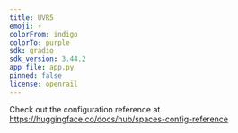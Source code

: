 ```yaml
---
title: UVR5
emoji: ⚡
colorFrom: indigo
colorTo: purple
sdk: gradio
sdk_version: 3.44.2
app_file: app.py
pinned: false
license: openrail
---
```


Check out the configuration reference at https://huggingface.co/docs/hub/spaces-config-reference
